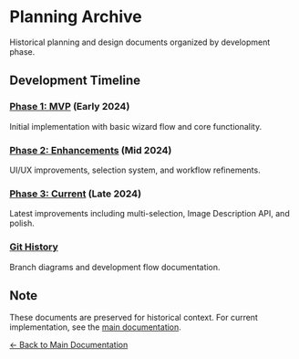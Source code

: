 # Planning Archive

Historical planning and design documents organized by development phase.

## Development Timeline

### [Phase 1: MVP](phase-1-mvp/) (Early 2024)
Initial implementation with basic wizard flow and core functionality.

### [Phase 2: Enhancements](phase-2-enhancements/) (Mid 2024)
UI/UX improvements, selection system, and workflow refinements.

### [Phase 3: Current](phase-3-current/) (Late 2024)
Latest improvements including multi-selection, Image Description API, and polish.

### [Git History](git-history/)
Branch diagrams and development flow documentation.

## Note
These documents are preserved for historical context. For current implementation, see the [main documentation](../README.md).

[← Back to Main Documentation](../README.md)
